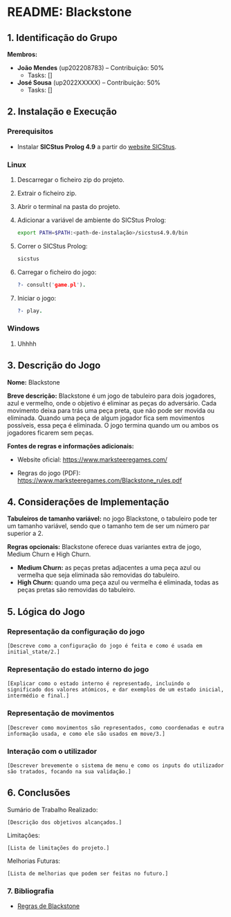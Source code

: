 # README: Blackstone

## 1. Identificação do Grupo

**Membros:**  
- **João Mendes** (up202208783) – Contribuição: 50%  
  - Tasks: []  
- **José Sousa** (up2022XXXXX) – Contribuição: 50%  
  - Tasks: [] 


## 2. Instalação e Execução

### Prerequisitos

- Instalar **SICStus Prolog 4.9** a partir do [website SICStus](https://sicstus.sics.se/).

### Linux

1. Descarregar o ficheiro zip do projeto.

2. Extrair o ficheiro zip.

3. Abrir o terminal na pasta do projeto.

4. Adicionar a variável de ambiente do SICStus Prolog:
    ```bash
    export PATH=$PATH:<path-de-instalação>/sicstus4.9.0/bin
    ```

5. Correr o SICStus Prolog:
    ```bash
    sicstus
    ```

6. Carregar o ficheiro do jogo:
    ```prolog
    ?- consult('game.pl').
    ```

7. Iniciar o jogo:
    ```prolog
    ?- play.
    ```

### Windows

1. Uhhhh


## 3. Descrição do Jogo

**Nome:** Blackstone

**Breve descrição:** Blackstone é um jogo de tabuleiro para dois jogadores, azul e vermelho, onde o objetivo é eliminar as peças do adversário. Cada movimento deixa para trás uma peça preta, que não pode ser movida ou eliminada. Quando uma peça de algum jogador fica sem movimentos possíveis, essa peça é eliminada. O jogo termina quando um ou ambos os jogadores ficarem sem peças.

**Fontes de regras e informações adicionais:**

- Website oficial: https://www.marksteeregames.com/

- Regras do jogo (PDF): https://www.marksteeregames.com/Blackstone_rules.pdf

## 4. Considerações de Implementação

**Tabuleiros de tamanho variável:** no jogo Blackstone, o tabuleiro pode ter um tamanho variável, sendo que o tamanho tem de ser um número par superior a 2.

**Regras opcionais:** Blackstone oferece duas variantes extra de jogo, Medium Churn e High Churn.
- **Medium Churn:** as peças pretas adjacentes a uma peça azul ou vermelha que seja eliminada são removidas do tabuleiro.
- **High Churn:** quando uma peça azul ou vermelha é eliminada, todas as peças pretas são removidas do tabuleiro.


## 5. Lógica do Jogo
### Representação da configuração do jogo

    [Descreve como a configuração do jogo é feita e como é usada em initial_state/2.]

### Representação do estado interno do jogo

    [Explicar como o estado interno é representado, incluindo o significado dos valores atómicos, e dar exemplos de um estado inicial, intermédio e final.]

### Representação de movimentos

    [Descrever como movimentos são representados, como coordenadas e outra informação usada, e como ele são usados em move/3.]

### Interação com o utilizador

    [Descrever brevemente o sistema de menu e como os inputs do utilizador são tratados, focando na sua validação.]

## 6. Conclusões

Sumário de Trabalho Realizado:

    [Descrição dos objetivos alcançados.]

Limitações:

    [Lista de limitações do projeto.]

Melhorias Futuras:

    [Lista de melhorias que podem ser feitas no futuro.]

### 7. Bibliografia

- [Regras de Blackstone](https://www.marksteeregames.com/Blackstone_rules.pdf)
